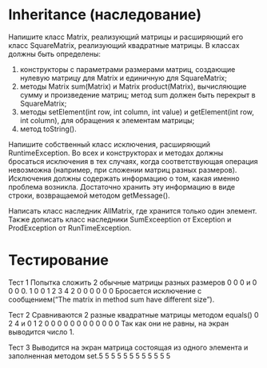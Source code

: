 # Inheritance (наследование)

Напишите класс Matrix, реализующий матрицы и расширяющий его класс SquareMatrix,
реализующий квадратные матрицы. В классах должны быть определены:
1.  конструкторы с параметрами размерами матриц, создающие нулевую матрицу для
Matrix и единичную для SquareMatrix;
2.  методы Matrix sum(Matrix) и Matrix product(Matrix), вычисляющие сумму и
произведение матриц; метод sum должен быть перекрыт в SquareMatrix;
3.  методы setElement(int row, int column, int value) и getElement(int row, int column),
для обращения к элементам матрицы;
4.  метод toString().

Напишите собственный класс исключения, расширяющий RuntimeException. Во всех и
конструкторах и методах должны бросаться исключения в тех случаях, когда
соответствующая операция невозможна (например, при сложении матриц разных
размеров). Исключения должны содержать информацию о том, какая именно проблема
возникла. Достаточно хранить эту информацию в виде строки, возвращаемой методом
getMessage().

Написать класс наследник AllMatrix, где хранится только один элемент. Также дописать
класс наследники SumExceeption от Exception и ProdExсeption от RunTimeException.

# Тестирование

Тест 1
Попытка сложить 2 обычные матрицы разных размеров 0 0 0 и 0 0 0 0.
                                                  1 0 0   1 2 3 4
                                                  2 0 0   0 0 0 0
Бросается исключение с сообщением(“The matrix in method sum have different size”).

Тест 2
Сравниваются 2 разные квадратные матрицы методом equals() 0 2 4 и 0 1 2
                                                          0 0 0   0 0 0
                                                          0 0 0   0 0 0
Так как они не равны, на экран выводится число 1.

Тест 3
Выводится на экран матрица состоящая из одного элемента и заполненная
методом set.5 5 5 5
            5 5 5 5
            5 5 5 5
